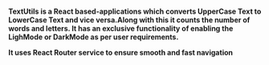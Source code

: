 <h4>
  TextUtils is a React based-applications which converts UpperCase Text to LowerCase Text and vice versa.Along with this it counts the number of words and letters. It has an exclusive functionality of enabling the LighMode or DarkMode as per user requirements.
  <p>It uses React Router service to ensure smooth and fast navigation</p>

</h4>
